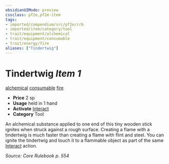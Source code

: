 ```yaml
---
obsidianUIMode: preview
cssclass: pf2e,pf2e-item
tags:
- imported/compendium/src/pf2e/crb
- imported/item/category/tool
- trait/equipment/alchemical
- trait/equipment/consumable
- trait/energy/fire
aliases: ["Tindertwig"]
---
```

# Tindertwig *Item 1*  
[alchemical](alchemical.md)  [consumable](consumable.md)  [fire](fire.md)  

- **Price** 2 sp
- **Usage** held in 1 hand
- **Activate** [Interact](interact.md)
- **Category** Tool

An alchemical substance applied to one end of this tiny wooden stick ignites when struck against a rough surface. Creating a flame with a tindertwig is much faster than creating a flame with flint and steel. You can ignite the tindertwig and touch it to a flammable object as part of the same [Interact](interact.md) action.

*Source: Core Rulebook p. 554*